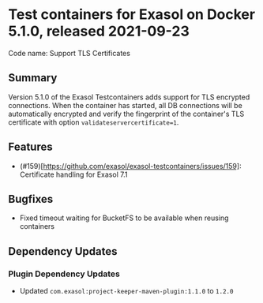 # Test containers for Exasol on Docker 5.1.0, released 2021-09-23

Code name: Support TLS Certificates

## Summary

Version 5.1.0 of the Exasol Testcontainers adds support for TLS encrypted connections. When the container has started, all DB connections will be automatically encrypted and verify the fingerprint of the container's TLS certificate with option `validateservercertificate=1`.

## Features

* (#159)[https://github.com/exasol/exasol-testcontainers/issues/159]: Certificate handling for Exasol 7.1

## Bugfixes

* Fixed timeout waiting for BucketFS to be available when reusing containers

## Dependency Updates

### Plugin Dependency Updates

* Updated `com.exasol:project-keeper-maven-plugin:1.1.0` to `1.2.0`
